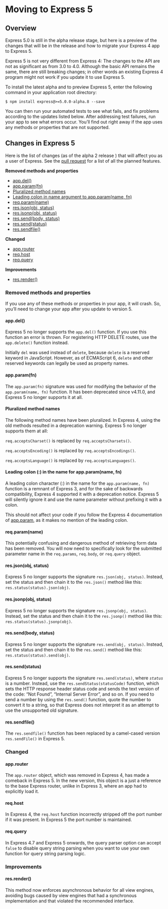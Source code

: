 # Moving to Express 5

## Overview

Express 5.0 is still in the alpha release stage, but here is a preview of the changes that will be in the release and how to migrate your Express 4 app to Express 5.

Express 5 is not very different from Express 4: The changes to the API are not as significant as from 3.0 to 4.0. Although the basic API remains the same, there are still breaking changes; in other words an existing Express 4 program might not work if you update it to use Express 5.

To install the latest alpha and to preview Express 5, enter the following command in your application root directory:

    $ npm install express@>=5.0.0-alpha.8 --save

You can then run your automated tests to see what fails, and fix problems according to the updates listed below. After addressing test failures, run your app to see what errors occur. You’ll find out right away if the app uses any methods or properties that are not supported.

## Changes in Express 5

Here is the list of changes (as of the alpha 2 release ) that will affect you as a user of Express. See the [pull request](https://github.com/expressjs/express/pull/2237) for a list of all the planned features.

**Removed methods and properties**

- [app.del()](#app.del)
- [app.param(fn)](#app.param)
- [Pluralized method names](#plural)
- [Leading colon in name argument to app.param(name, fn)](#leading)
- [req.param(name)](#req.param)
- [res.json(obj, status)](#res.json)
- [res.jsonp(obj, status)](#res.jsonp)
- [res.send(body, status)](#res.send.body)
- [res.send(status)](#res.send.status)
- [res.sendfile()](#res.sendfile)

**Changed**

- [app.router](#app.router)
- [req.host](#req.host)
- [req.query](#req.query)

**Improvements**

- [res.render()](#res.render)

### Removed methods and properties

If you use any of these methods or properties in your app, it will crash. So, you’ll need to change your app after you update to version 5.

#### app.del()

Express 5 no longer supports the `app.del()` function. If you use this function an error is thrown. For registering HTTP DELETE routes, use the `app.delete()` function instead.

Initially `del` was used instead of `delete`, because `delete` is a reserved keyword in JavaScript. However, as of ECMAScript 6, `delete` and other reserved keywords can legally be used as property names.

#### app.param(fn)

The `app.param(fn)` signature was used for modifying the behavior of the `app.param(name, fn)` function. It has been deprecated since v4.11.0, and Express 5 no longer supports it at all.

#### Pluralized method names

The following method names have been pluralized. In Express 4, using the old methods resulted in a deprecation warning. Express 5 no longer supports them at all:

`req.acceptsCharset()` is replaced by `req.acceptsCharsets()`.

`req.acceptsEncoding()` is replaced by `req.acceptsEncodings()`.

`req.acceptsLanguage()` is replaced by `req.acceptsLanguages()`.

#### Leading colon (:) in the name for app.param(name, fn)

A leading colon character (:) in the name for the `app.param(name, fn)` function is a remnant of Express 3, and for the sake of backwards compatibility, Express 4 supported it with a deprecation notice. Express 5 will silently ignore it and use the name parameter without prefixing it with a colon.

This should not affect your code if you follow the Express 4 documentation of [app.param](/%7B%7B%20page.lang%20%7D%7D/4x/api.html#app.param), as it makes no mention of the leading colon.

#### req.param(name)

This potentially confusing and dangerous method of retrieving form data has been removed. You will now need to specifically look for the submitted parameter name in the `req.params`, `req.body`, or `req.query` object.

#### res.json(obj, status)

Express 5 no longer supports the signature `res.json(obj, status)`. Instead, set the status and then chain it to the `res.json()` method like this: `res.status(status).json(obj)`.

#### res.jsonp(obj, status)

Express 5 no longer supports the signature `res.jsonp(obj, status)`. Instead, set the status and then chain it to the `res.jsonp()` method like this: `res.status(status).jsonp(obj)`.

#### res.send(body, status)

Express 5 no longer supports the signature `res.send(obj, status)`. Instead, set the status and then chain it to the `res.send()` method like this: `res.status(status).send(obj)`.

#### res.send(status)

Express 5 no longer supports the signature `res.send(status)`, where _`status`_ is a number. Instead, use the `res.sendStatus(statusCode)` function, which sets the HTTP response header status code and sends the text version of the code: “Not Found”, “Internal Server Error”, and so on. If you need to send a number by using the `res.send()` function, quote the number to convert it to a string, so that Express does not interpret it as an attempt to use the unsupported old signature.

#### res.sendfile()

The `res.sendfile()` function has been replaced by a camel-cased version `res.sendFile()` in Express 5.

### Changed

#### app.router

The `app.router` object, which was removed in Express 4, has made a comeback in Express 5. In the new version, this object is a just a reference to the base Express router, unlike in Express 3, where an app had to explicitly load it.

#### req.host

In Express 4, the `req.host` function incorrectly stripped off the port number if it was present. In Express 5 the port number is maintained.

#### req.query

In Express 4.7 and Express 5 onwards, the query parser option can accept `false` to disable query string parsing when you want to use your own function for query string parsing logic.

### Improvements

#### res.render()

This method now enforces asynchronous behavior for all view engines, avoiding bugs caused by view engines that had a synchronous implementation and that violated the recommended interface.
